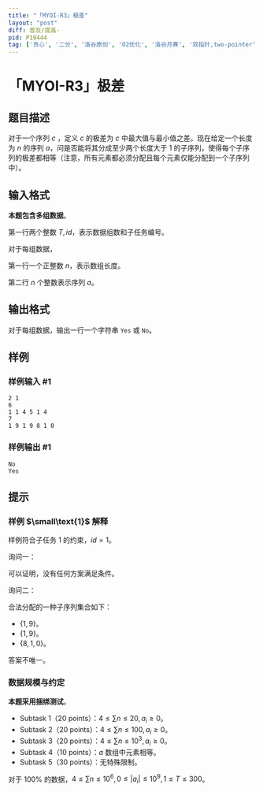 ```yaml
---
title: "「MYOI-R3」极差"
layout: "post"
diff: 普及/提高-
pid: P10444
tag: ['贪心', '二分', '洛谷原创', 'O2优化', '洛谷月赛', '双指针,two-pointer', 'Ad-hoc']
---
```

# 「MYOI-R3」极差
## 题目描述

对于一个序列 $c$ ，定义 $c$ 的极差为 $c$ 中最大值与最小值之差。现在给定一个长度为 $n$ 的序列 $a$，问是否能将其分成至少两个长度大于 $1$ 的子序列，使得每个子序列的极差都相等（注意，所有元素都必须分配且每个元素仅能分配到一个子序列中）。
## 输入格式

**本题包含多组数据**。

第一行两个整数 $T,id$，表示数据组数和子任务编号。

对于每组数据，

第一行一个正整数 $n$，表示数组长度。

第二行 $n$ 个整数表示序列 $a$。
## 输出格式


对于每组数据，输出一行一个字符串 `Yes` 或 `No`。
## 样例

### 样例输入 #1
```
2 1
6
1 1 4 5 1 4
7
1 9 1 9 8 1 0
```
### 样例输出 #1
```
No
Yes
```
## 提示

### 样例 $\small\text{1}$ 解释

样例符合子任务 1 的约束，$id=1$。


询问一：

可以证明，没有任何方案满足条件。

询问二：

合法分配的一种子序列集合如下：
- $\{1,9\}$。
- $\{1,9\}$。
- $\{8,1,0\}$。

答案不唯一。

### 数据规模与约定

**本题采用捆绑测试**。

- Subtask 1（20 points）：$4\le \sum n\le 20,a_i\ge 0$。
- Subtask 2（20 points）：$4\le \sum n\le 100,a_i\ge 0$。
- Subtask 3（20 points）：$4\le \sum n\le 10^3,a_i\ge 0$。
- Subtask 4（10 points）：$a$ 数组中元素相等。
- Subtask 5（30 points）：无特殊限制。


对于 $100\%$ 的数据，$4\le \sum n\le 10^6,0\le |a_i|\le 10^9,1\le T\le 300$。

